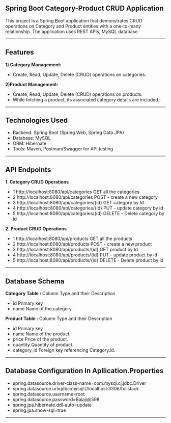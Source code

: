 ## Spring Boot Category-Product CRUD Application

This project is a Spring Boot application that demonstrates CRUD operations on Category and Product entities with a one-to-many relationship. 
The application uses REST APIs, MySQL database.

-----------------------------------------------------------------------------------------------------------------------------------------------------------------------------------------
## Features

**1) Category Management:**

- Create, Read, Update, Delete (CRUD) operations on categories.

**2)Product Management:**

- Create, Read, Update, Delete (CRUD) operations on products.
- While fetching a product, its associated category details are included.:

-----------------------------------------------------------------------------------------------------------------------------------------------------------------------------------------

## Technologies Used

- Backend: Spring Boot (Spring Web, Spring Data JPA)
- Database: MySQL
- ORM: Hibernate
- Tools: Maven, Postman/Swagger for API testing

------------------------------------------------------------------------------------------------------------------------------------------------------------------------------------------

## API Endpoints

**1. Category CRUD Operations**

- 1		http://localhost:8080/api/categories		GET all the categories
- 2		http://localhost:8080/api/categories		POST - create a new category
- 3		http://localhost:8080/api/categories/{id}	GET category by Id
- 4		http://localhost:8080/api/categories/{id} 	PUT - update category by id
- 5		http://localhost:8080/api/categories/{id}	DELETE - Delete category by id


**2. Product CRUD Operations**

- 1		http://localhost:8080/api/products			GET all the products
- 2		http://localhost:8080/api/products			POST - create a new product
- 3		http://localhost:8080/api/products/{id} 	GET product by Id
- 4		http://localhost:8080/api/products/{id} 	PUT - update product by id
- 5		http://localhost:8080/api/products/{id}		DELETE - Delete product by id

------------------------------------------------------------------------------------------------------------------------------------------------------------------------------------------

## Database Schema

**Category Table :**
Column Type and their Description
- id					Primary key 
- name					Name of the category.


**Product Table :**
Column Type and their Description
- id	 				Primary key
- name					Name of the product.
- price					Price of the product.
- quantity				Quantity of product.
- category_id			Foreign key referencing Category.id.

------------------------------------------------------------------------------------------------------------------------------------------------------------------------------------------

## Database Configuration In Apllication.Properties 

- spring.datasource.driver-class-name=com.mysql.cj.jdbc.Driver
- spring.datasource.url=jdbc:mysql://localhost:3306/fullstack
- spring.datasource.username=root
- spring.datasource.password=Balaji@598
- spring.jpa.hibernate.ddl-auto=update
- spring.jpa.show-sql=true

------------------------------------------------------------------------------------------------------------------------------------------------------------------------------------------
